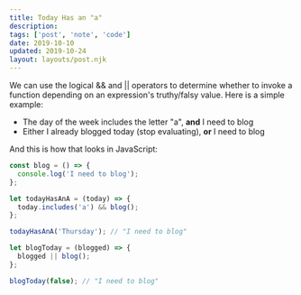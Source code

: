 ```yaml
---
title: Today Has an "a"
description:
tags: ['post', 'note', 'code']
date: 2019-10-10
updated: 2019-10-24
layout: layouts/post.njk
---
```


We can use the logical && and || operators to determine whether to invoke a function depending on an expression's truthy/falsy value. Here is a simple example:

- The day of the week includes the letter "a", **and** I need to blog
- Either I already blogged today (stop evaluating), **or** I need to blog

And this is how that looks in JavaScript:

<!END clip>

```js
const blog = () => {
  console.log('I need to blog');
};

let todayHasAnA = (today) => {
  today.includes('a') && blog();
};

todayHasAnA('Thursday'); // "I need to blog"

let blogToday = (blogged) => {
  blogged || blog();
};

blogToday(false); // "I need to blog"
```
